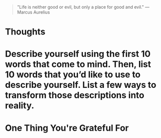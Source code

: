 
> \"Life is neither good or evil, but only a place for good and evil.\" — Marcus Aurelius

# Thoughts

# Describe yourself using the first 10 words that come to mind. Then, list 10 words that you’d like to use to describe yourself. List a few ways to transform those descriptions into reality.

# One Thing You're Grateful For

